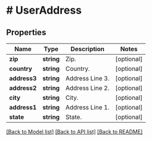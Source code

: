 # # UserAddress

## Properties

Name | Type | Description | Notes
------------ | ------------- | ------------- | -------------
**zip** | **string** | Zip. | [optional]
**country** | **string** | Country. | [optional]
**address3** | **string** | Address Line 3. | [optional]
**address2** | **string** | Address Line 2. | [optional]
**city** | **string** | City. | [optional]
**address1** | **string** | Address Line 1. | [optional]
**state** | **string** | State. | [optional]

[[Back to Model list]](../../README.md#models) [[Back to API list]](../../README.md#endpoints) [[Back to README]](../../README.md)
